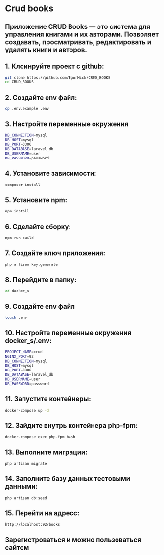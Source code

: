 # Crud books
## Приложение CRUD Books — это система для управления книгами и их авторами. Позволяет создавать, просматривать, редактировать и удалять книги и авторов.

## 1. Клоинруйте проект с github:
```bash
git clone https://github.com/EgorMick/CRUD_BOOKS
cd CRUD_BOOKS
```

## 2. Создайте env файл:
```bash
cp .env.example .env
```

## 3. Настройте переменные окружения
```bash
DB_CONNECTION=mysql
DB_HOST=mysql
DB_PORT=3306
DB_DATABASE=laravel_db
DB_USERNAME=user
DB_PASSWORD=password
```

## 4. Установите зависимости:
```bash
composer install
```

## 5. Установите npm:
```bash
npm install
```

## 6. Сделайте сборку:
```bash
npm run build
```

## 7. Создайте ключ приложения:
```bash
php artisan key:generate
```

## 8. Перейдите в папку:
```bash
cd docker_s
```

## 9. Создайте env файл
```bash
touch .env
```

## 10. Настройте переменные окружения docker_s/.env:
```bash
PROJECT_NAME=crud
NGINX_PORT=92
DB_CONNECTION=mysql
DB_HOST=mysql
DB_PORT=3306
DB_DATABASE=laravel_db
DB_USERNAME=user
DB_PASSWORD=password
```

## 11. Запустите контейнеры:
```bash
docker-compose up -d
```

## 12. Зайдите внутрь контейнера php-fpm:
```bash
docker-compose exec php-fpm bash
```

## 13. Выполните миграции:
```bash
php artisan migrate
```

## 14. Заполните базу данных тестовыми данными:
```bash
php artisan db:seed
```

## 15. Перейти на адресс: 
```bash
http://localhost:92/books
```

## Зарегистроваться и можно пользоваться сайтом
